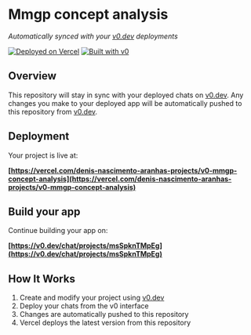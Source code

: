# Mmgp concept analysis

*Automatically synced with your [v0.dev](https://v0.dev) deployments*

[![Deployed on Vercel](https://img.shields.io/badge/Deployed%20on-Vercel-black?style=for-the-badge&logo=vercel)](https://vercel.com/denis-nascimento-aranhas-projects/v0-mmgp-concept-analysis)
[![Built with v0](https://img.shields.io/badge/Built%20with-v0.dev-black?style=for-the-badge)](https://v0.dev/chat/projects/msSpknTMpEg)

## Overview

This repository will stay in sync with your deployed chats on [v0.dev](https://v0.dev).
Any changes you make to your deployed app will be automatically pushed to this repository from [v0.dev](https://v0.dev).

## Deployment

Your project is live at:

**[https://vercel.com/denis-nascimento-aranhas-projects/v0-mmgp-concept-analysis](https://vercel.com/denis-nascimento-aranhas-projects/v0-mmgp-concept-analysis)**

## Build your app

Continue building your app on:

**[https://v0.dev/chat/projects/msSpknTMpEg](https://v0.dev/chat/projects/msSpknTMpEg)**

## How It Works

1. Create and modify your project using [v0.dev](https://v0.dev)
2. Deploy your chats from the v0 interface
3. Changes are automatically pushed to this repository
4. Vercel deploys the latest version from this repository